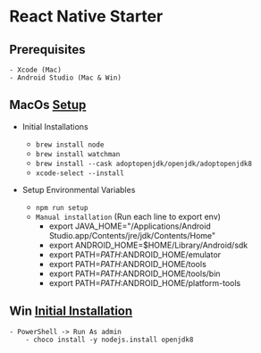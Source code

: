 # React Native Starter

## Prerequisites
    - Xcode (Mac)
    - Android Studio (Mac & Win)
     

## MacOs [Setup](https://reactnative.dev/docs/environment-setup)
- Initial Installations
    - `brew install node`
    - `brew install watchman`
    - `brew install --cask adoptopenjdk/openjdk/adoptopenjdk8`
    - `xcode-select --install`

- Setup Environmental Variables
    - `npm run setup`
    - `Manual installation` (Run each line to export env)
        - export JAVA_HOME="/Applications/Android Studio.app/Contents/jre/jdk/Contents/Home"
        - export ANDROID_HOME=$HOME/Library/Android/sdk
        - export PATH=$PATH:$ANDROID_HOME/emulator
        - export PATH=$PATH:$ANDROID_HOME/tools
        - export PATH=$PATH:$ANDROID_HOME/tools/bin
        - export PATH=$PATH:$ANDROID_HOME/platform-tools
    

## Win [Initial Installation](https://reactnative.dev/docs/environment-setup)
    - PowerShell -> Run As admin
        - choco install -y nodejs.install openjdk8



